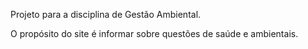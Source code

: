Projeto para a disciplina de Gestão Ambiental. 

O propósito do site é informar sobre questões de saúde e ambientais.
